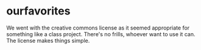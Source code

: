 # ourfavorites
We went with the creative commons license as it seemed appropriate for something like a class project. There's no frills, whoever want to use it can. The license makes things simple.
